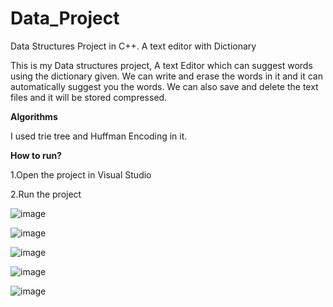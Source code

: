 # Data_Project
Data Structures Project in C++.  A text editor with Dictionary

This is my Data structures project, A text Editor which can suggest words using the dictionary given. We can write and erase the words in it and it can automatically suggest you the words. We can also save and delete the text files and it will be stored compressed.

**Algorithms**

I used trie tree and Huffman Encoding in it.

**How to run?**

1.Open the project in Visual Studio

2.Run the project

![image](https://github.com/mkhizu21/Data_Project/assets/95542666/0b94b75f-36b9-4d37-95a3-c9ad28585f4e)

![image](https://github.com/mkhizu21/Data_Project/assets/95542666/0f40b59a-03f6-477b-ac6c-e6995f63bc0c)

![image](https://github.com/mkhizu21/Data_Project/assets/95542666/60b16ee0-1059-4c82-8430-c11f631d8367)

![image](https://github.com/mkhizu21/Data_Project/assets/95542666/2281f595-c896-4cfe-9038-be4cce02663e)

![image](https://github.com/mkhizu21/Data_Project/assets/95542666/d7081859-09c2-464e-b750-7a55ded07c13)
